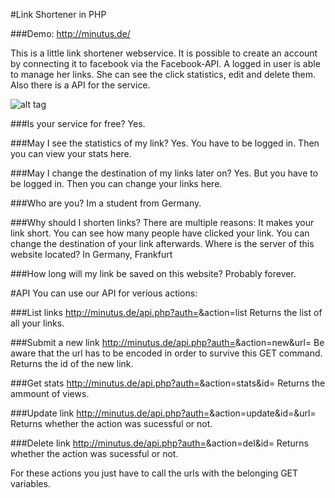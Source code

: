 #Link Shortener in PHP

###Demo:
http://minutus.de/

This is a little link shortener webservice. It is possible to create an account by connecting it to facebook via the Facebook-API. A logged in user is able to manage her links. She can see the click statistics, edit and delete them. Also there is a API for the service.

![alt tag](https://github.com/MoritzGoeckel/PHP-Link-Shortener/blob/master/screenshot.PNG?raw=true)

###Is your service for free?
Yes.

###May I see the statistics of my link?
Yes. You have to be logged in. Then you can view your stats here.

###May I change the destination of my links later on?
Yes. But you have to be logged in. Then you can change your links here.

###Who are you?
Im a student from Germany.

###Why should I shorten links?
There are multiple reasons: It makes your link short. You can see how many people have clicked your link. You can change the destination of your link afterwards.
Where is the server of this website located?
In Germany, Frankfurt

###How long will my link be saved on this website?
Probably forever.

#API
You can use our API for verious actions:

###List links
http://minutus.de/api.php?auth=<your auth code>&action=list
Returns the list of all your links.

###Submit a new link
http://minutus.de/api.php?auth=<your auth code>&action=new&url=<encoded url>
Be aware that the url has to be encoded in order to survive this GET command.
Returns the id of the new link.

###Get stats
http://minutus.de/api.php?auth=<your auth code>&action=stats&id=<link id>
Returns the ammount of views.

###Update link
http://minutus.de/api.php?auth=<your auth code>&action=update&id=<link id>&url=<new url>
Returns whether the action was sucessful or not.

###Delete link
http://minutus.de/api.php?auth=<your auth code>&action=del&id=<link id>
Returns whether the action was sucessful or not.

For these actions you just have to call the urls with the belonging GET variables.